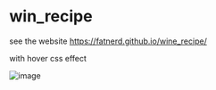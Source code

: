 # win_recipe


see the website https://fatnerd.github.io/wine_recipe/

with hover css effect

![image](pic/winerecipe.gif)

